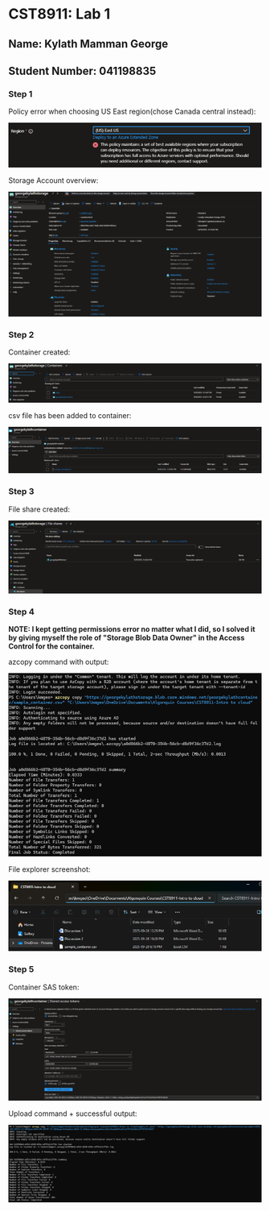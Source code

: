 # CST8911: Lab 1

## Name: Kylath Mamman George

## Student Number: 041198835

### Step 1

Policy error when choosing US East region(chose Canada central instead):

![Policy Error](image.png)

Storage Account overview:

![Storage account overview](image-1.png)

### Step 2

Container created:

![container created](image-3.png)

csv file has been added to container:

![csv file added to container](image-2.png)

### Step 3

File share created:

![File share created](image-4.png)

### Step 4

**NOTE: I kept getting permissions error no matter what I did, so I solved it by giving myself the role of "Storage Blob Data Owner" in the Access Control for the container.**

azcopy command with output:

![azcopy command](image-5.png)

File explorer screenshot:

![File explorer](image-6.png)

### Step 5

Container SAS token:

![Container SAS token](image-8.png)

Upload command + successful output:

![upload command and successful output](image-9.png)

